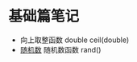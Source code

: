 # 基础篇笔记

- 向上取整函数 double ceil(double)
- [随机数](深入浅出程序设计竞赛(洛谷)\基础篇\第1部分\第4章\例4-5\随机数测试1.cpp) 随机数函数 rand()

